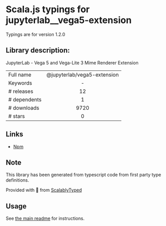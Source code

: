 
# Scala.js typings for jupyterlab__vega5-extension

Typings are for version 1.2.0

## Library description:
JupyterLab - Vega 5 and Vega-Lite 3 Mime Renderer Extension

|                    |                 |
| ------------------ | :-------------: |
| Full name          | @jupyterlab/vega5-extension |
| Keywords           | - |
| # releases         | 12 |
| # dependents       | 1 |
| # downloads        | 9720 |
| # stars            | 0 |

## Links
- [Npm](https://www.npmjs.com/package/%40jupyterlab%2Fvega5-extension)
    


## Note
This library has been generated from typescript code from first party type definitions.

Provided with :purple_heart: from [ScalablyTyped](https://github.com/oyvindberg/ScalablyTyped)

## Usage
See [the main readme](../../readme.md) for instructions.


